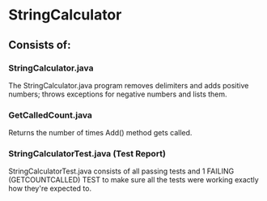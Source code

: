 # StringCalculator
## Consists of: 
### StringCalculator.java 
The StringCalculator.java program removes delimiters and adds positive numbers; throws exceptions for negative numbers and lists them.

### GetCalledCount.java
Returns the number of times Add() method gets called.

### StringCalculatorTest.java (Test Report)
StringCalculatorTest.java consists of all passing tests and 1 FAILING (GETCOUNTCALLED) TEST to make sure all the tests were working exactly how they're expected to.

